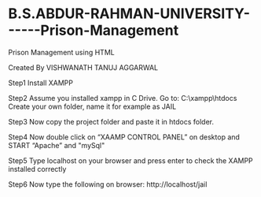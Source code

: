 # B.S.ABDUR-RAHMAN-UNIVERSITY------Prison-Management
Prison Management using HTML

Created By
VISHWANATH
TANUJ AGGARWAL


Step1
Install XAMPP

Step2
Assume you installed xampp in C Drive.
Go to: C:\xampp\htdocs
Create your own folder, name it for example as JAIL

Step3
Now copy the project folder and paste it in htdocs folder.

Step4
Now double click on “XAAMP CONTROL PANEL” on desktop and START “Apache” and "mySql"

Step5
Type localhost on your browser and press enter to check the XAMPP installed correctly

Step6
Now type the following on browser:
http://localhost/jail
